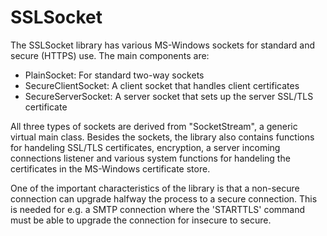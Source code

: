# SSLSocket

The SSLSocket library has various MS-Windows sockets for standard and secure (HTTPS) use.
The main components are:
 
 - PlainSocket: For standard two-way sockets
 - SecureClientSocket: A client socket that handles client certificates
 - SecureServerSocket: A server socket that sets up the server SSL/TLS certificate

All three types of sockets are derived from "SocketStream", a generic virtual main class.
Besides the sockets, the library also contains functions for handeling SSL/TLS certificates, encryption, a server incoming connections listener and various system functions for handeling the certificates in the MS-Windows certificate store.

One of the important characteristics of the library is that a non-secure connection can upgrade halfway the process to a secure connection. This is needed for e.g. a SMTP connection where the 'STARTTLS' command must be able to upgrade the connection for insecure to secure.
